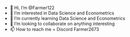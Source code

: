 - 👋 Hi, I’m @Farmer122
- 👀 I’m interested in Data Science and Econometrics
- 🌱 I’m currently learning Data Science and Econometrics
- 💞️ I’m looking to collaborate on anything interesting
- 📫 How to reach me = Discord Farmer2673

<!---
Farmer122/Farmer122 is a ✨ special ✨ repository because its `README.md` (this file) appears on your GitHub profile.
You can click the Preview link to take a look at your changes.
--->
